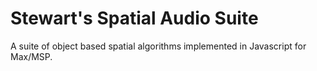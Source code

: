 # Stewart's Spatial Audio Suite
A suite of object based spatial algorithms implemented in Javascript for Max/MSP.  
